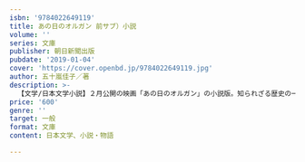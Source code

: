 ```yaml
---
isbn: '9784022649119'
title: あの日のオルガン 前サブ）小説
volume: ''
series: 文庫
publisher: 朝日新聞出版
pubdate: '2019-01-04'
cover: 'https://cover.openbd.jp/9784022649119.jpg'
author: 五十嵐佳子／著
description: >-
  【文学/日本文学小説】２月公開の映画「あの日のオルガン」の小説版。知られざる歴史の一ページ「疎開保育園」の物語。太平洋戦争末期の東京・品川の戸越保育所では、空襲におびえる日々が続いていた。保育士たちは、自分たちで園児を疎開させることを決断する。
price: '600'
genre: ''
target: 一般
format: 文庫
content: 日本文学、小説・物語

---
```


